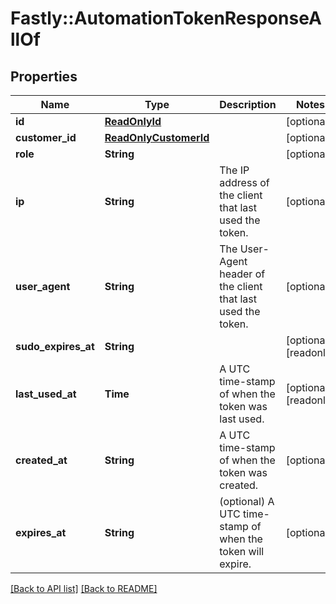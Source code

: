 # Fastly::AutomationTokenResponseAllOf

## Properties

| Name | Type | Description | Notes |
| ---- | ---- | ----------- | ----- |
| **id** | [**ReadOnlyId**](ReadOnlyId.md) |  | [optional] |
| **customer_id** | [**ReadOnlyCustomerId**](ReadOnlyCustomerId.md) |  | [optional] |
| **role** | **String** |  | [optional] |
| **ip** | **String** | The IP address of the client that last used the token. | [optional] |
| **user_agent** | **String** | The User-Agent header of the client that last used the token. | [optional] |
| **sudo_expires_at** | **String** |  | [optional][readonly] |
| **last_used_at** | **Time** | A UTC time-stamp of when the token was last used. | [optional][readonly] |
| **created_at** | **String** | A UTC time-stamp of when the token was created. | [optional] |
| **expires_at** | **String** | (optional) A UTC time-stamp of when the token will expire. | [optional] |

[[Back to API list]](../../README.md#endpoints) [[Back to README]](../../README.md)

